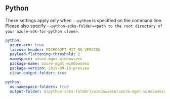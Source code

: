 ## Python

These settings apply only when `--python` is specified on the command line.
Please also specify `--python-sdks-folder=<path to the root directory of your azure-sdk-for-python clone>`.

```yaml $(python)
python:
  azure-arm: true
  license-header: MICROSOFT_MIT_NO_VERSION
  payload-flattening-threshold: 2
  namespace: azure.mgmt.windowsesu
  package-name: azure-mgmt-windowsesu
  package-version: 2019-09-16-preview
  clear-output-folder: true
```

```yaml $(python)
python:
  no-namespace-folders: true
  output-folder: $(python-sdks-folder)/windowsesu/azure-mgmt-windowsesu/azure/mgmt/windowsesu
```
